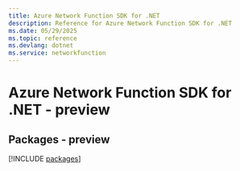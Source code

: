 ```yaml
---
title: Azure Network Function SDK for .NET
description: Reference for Azure Network Function SDK for .NET
ms.date: 05/29/2025
ms.topic: reference
ms.devlang: dotnet
ms.service: networkfunction
---
```

# Azure Network Function SDK for .NET - preview
## Packages - preview
[!INCLUDE [packages](network-function-index.md)]